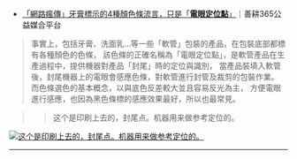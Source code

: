 - [「網路瘋傳」牙膏標示的4種顏色條流言，只是「**電眼定位點**」](https://harvest365.org/posts/1311)｜善耕365公益媒合平台

> 事實上，包括牙膏、洗面乳…等一些「軟管」包裝的產品，在包裝底部都標有各種顏色的色條，
> 該色條的正確名稱為「電眼定位點」，是軟管產品在生產過程中，提供機器對產品「封尾」時的定位與識別，
> 當產品裝填入軟管後，封尾機器上的電眼會感應色條，對軟管進行封管及裁剪的包裝作業。
> 而色條選色的基本概念，以與底色反差較大並且容易反光為主，
> 方便電眼進行感應，也因為黑色條標的感應效果最好，所以也最常見。

>> 这个是印刷上去的，封尾点。机器用来做参考定位的。
<p>
<a href="https://harvest365.org/posts/1311">
<img src="https://harvest365.org/uploads/2015/04/211507425060.jpg" border="0" alt="这个是印刷上去的，封尾点。机器用来做参考定位的。" 
title="这个是印刷上去的，封尾点。机器用来做参考定位的。"></a>
</p>

---------------------------------------------------------------------------------
